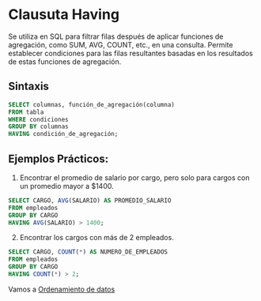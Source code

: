 # Clausuta Having

Se utiliza en SQL para filtrar filas después de aplicar funciones de agregación, como SUM, AVG, COUNT, etc., en una consulta. Permite establecer condiciones para las filas resultantes basadas en los resultados de estas funciones de agregación.

## Sintaxis

```sql
SELECT columnas, función_de_agregación(columna)
FROM tabla
WHERE condiciones
GROUP BY columnas
HAVING condición_de_agregación;
```

## Ejemplos Prácticos:

1. Encontrar el promedio de salario por cargo, pero solo para cargos con un promedio mayor a $1400.

```sql
SELECT CARGO, AVG(SALARIO) AS PROMEDIO_SALARIO
FROM empleados
GROUP BY CARGO
HAVING AVG(SALARIO) > 1400;
```

2. Encontrar los cargos con más de 2 empleados.

```sql
SELECT CARGO, COUNT(*) AS NUMERO_DE_EMPLEADOS
FROM empleados
GROUP BY CARGO
HAVING COUNT(*) > 2;
```

Vamos a [Ordenamiento de datos](./6-OrdenamientoDatos.md)
